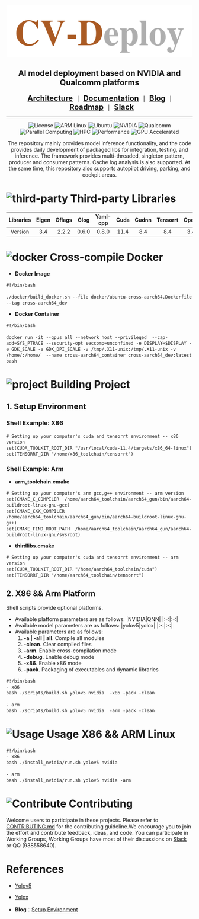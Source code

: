 <div align="center">

<img src="./docs/images/cv-deploy-light-color.png" width="500" height="140">

<h2 align="center">AI model deployment based on NVIDIA and Qualcomm platforms</h2>


[<span style="font-size:20px;">**Architecture**</span>](./docs/framework.md)&nbsp;&nbsp;&nbsp;|&nbsp;&nbsp;&nbsp;[<span style="font-size:20px;">**Documentation**</span>](http://liwuhen.cn/Model-Infer)&nbsp;&nbsp;&nbsp;|&nbsp;&nbsp;&nbsp;[<span style="font-size:20px;">**Blog**</span>](https://www.zhihu.com/column/c_1839603173800697856)&nbsp;&nbsp;&nbsp;|&nbsp;&nbsp;&nbsp;[<span style="font-size:20px;">**Roadmap**</span>](./docs/roadmap.md)&nbsp;&nbsp;&nbsp;|&nbsp;&nbsp;&nbsp;[<span style="font-size:20px;">**Slack**</span>](https://app.slack.com/client/T07U5CEEXCP/C07UKUA9TCJ)


---

![License](https://img.shields.io/badge/License-Apache%202.0-blue.svg?style=for-the-badge)
![ARM Linux](https://img.shields.io/badge/ARM_Linux-FCC624?style=for-the-badge&logo=linux&logoColor=black)
![Ubuntu](https://img.shields.io/badge/Ubuntu-E95420?style=for-the-badge&logo=ubuntu&logoColor=white)
![NVIDIA](https://img.shields.io/badge/NVIDIA-%2376B900.svg?style=for-the-badge&logo=nvidia&logoColor=white)
![Qualcomm](https://img.shields.io/badge/Qualcomm-3253DC?style=for-the-badge&logo=qualcomm&logoColor=white)
![Parallel Computing](https://img.shields.io/badge/Parallel-Computing-orange?style=for-the-badge)
![HPC](https://img.shields.io/badge/HPC-High%20Performance%20Computing-blue?style=for-the-badge&logo=data:image/svg+xml;base64,PHN2ZyB4bWxucz0iaHR0cDovL3d3dy53My5vcmcvMjAwMC9zdmciIHZpZXdCb3g9IjAgMCAyNCAyNCI+PHBhdGggZmlsbD0id2hpdGUiIGQ9Ik0yMiAxN3YtMmgtM3YtM2gydi0yaDJ2LTJoLTR2N2gtN3YtN0g4djhoLTNWM0gzdjE4aDE4di00eiIvPjwvc3ZnPg==)
![Performance](https://img.shields.io/badge/Performance-Optimized-red?style=for-the-badge)
![GPU Accelerated](https://img.shields.io/badge/GPU-Accelerated-76B900?style=for-the-badge&logo=nvidia&logoColor=white)

The repository mainly provides model inference functionality, and the code provides daily development of packaged libs for integration, testing, and inference. The framework provides multi-threaded, singleton pattern, producer and consumer patterns. Cache log analysis is also supported. At the same time, this repository also supports autopilot driving, parking, and cockpit areas.
</div>

# ![third-party](https://img.shields.io/badge/third-party-blue) Third-party Libraries

|Libraries|Eigen|Gflags|Glog|Yaml-cpp|Cuda|Cudnn|Tensorrt|Opencv|
|:-:|:-:|:-:|:-:|:-:|:-:|:-:|:-:|:-:|
|Version|3.4|2.2.2|0.6.0|0.8.0|11.4|8.4|8.4|3.4.5|

# ![docker](https://img.shields.io/badge/How%20to%20build-docker-brightgreen) Cross-compile Docker

- **Docker Image**
```shell
#!/bin/bash

./docker/build_docker.sh --file docker/ubuntu-cross-aarch64.Dockerfile --tag cross-aarch64_dev
```

- **Docker Container**
```shell
#!/bin/bash

docker run -it --gpus all --network host --privileged  --cap-add=SYS_PTRACE --security-opt seccomp=unconfined -e DISPLAY=$DISPLAY -e GDK_SCALE -e GDK_DPI_SCALE -v /tmp/.X11-unix:/tmp/.X11-unix -v /home/:/home/  --name cross-aarch64_container cross-aarch64_dev:latest  bash
```

# ![project](https://img.shields.io/badge/How%20to%20build-project-brightgreen) Building Project
## 1. Setup Environment
###  Shell Example:  X86
```shell
# Setting up your computer's cuda and tensorrt environment -- x86 version
set(CUDA_TOOLKIT_ROOT_DIR "/usr/local/cuda-11.4/targets/x86_64-linux")
set(TENSORRT_DIR "/home/x86_toolchain/tensorrt")
```
###  Shell Example:  Arm
- **arm_toolchain.cmake**
```shell
# Setting up your computer's arm gcc,g++ environment -- arm version
set(CMAKE_C_COMPILER  /home/aarch64_toolchain/aarch64_gun/bin/aarch64-buildroot-linux-gnu-gcc)
set(CMAKE_CXX_COMPILER /home/aarch64_toolchain/aarch64_gun/bin/aarch64-buildroot-linux-gnu-g++)
set(CMAKE_FIND_ROOT_PATH  /home/aarch64_toolchain/aarch64_gun/aarch64-buildroot-linux-gnu/sysroot)
```
- **thirdlibs.cmake**
```shell
# Setting up your computer's cuda and tensorrt environment -- arm version
set(CUDA_TOOLKIT_ROOT_DIR "/home/aarch64_toolchain/cuda")
set(TENSORRT_DIR "/home/aarch64_toolchain/tensorrt")
```

## 2. X86 && Arm Platform
Shell scripts provide optional platforms.

- Available platform parameters are as follows:
    |NVIDIA|QNN|
    |:-:|:-:|
- Available model parameters are as follows:
    |yolov5|yolox|
    |:-:|:-:|
- Available parameters are as follows:
    1) **-a | -all | all**. Compile all modules
    2) **-clean**. Clear compiled files
    3) **-arm**.   Enable cross-compilation mode
    4) **-debug**. Enable debug mode
    5) **-x86**.   Enable x86 mode
    6) **-pack**.  Packaging of executables and dynamic libraries


```shell
#!/bin/bash
- x86
bash ./scripts/build.sh yolov5 nvidia  -x86 -pack -clean

- arm
bash ./scripts/build.sh yolov5 nvidia  -arm -pack -clean
```

# ![Usage](https://img.shields.io/badge/How%20to%20use-platform-brightgreen) Usage X86 && ARM Linux

```shell
#!/bin/bash
- x86
bash ./install_nvidia/run.sh yolov5 nvidia

- arm
bash ./install_nvidia/run.sh yolov5 nvidia -arm
```

# ![Contribute](https://img.shields.io/badge/how%20to%20contribute-project-brightgreen) Contributing
Welcome users to participate in these projects. Please refer to [CONTRIBUTING.md](./CONTRIBUTING.md) for the contributing guideline.We encourage you to join the effort and contribute feedback, ideas, and code. You can participate in Working Groups, Working Groups have most of their discussions on [Slack](https://app.slack.com/client/T07U5CEEXCP/C07UKUA9TCJ) or QQ (938558640).


# References
- [Yolov5](https://github.com/ultralytics/yolov5)
- [Yolox](https://github.com/Megvii-BaseDetection/YOLOX)

- **Blog**：[Setup Environment](https://zhuanlan.zhihu.com/p/818205320)
